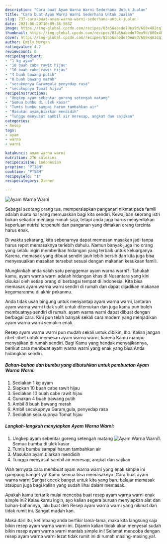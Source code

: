 ```yaml
---
description: "Cara buat Ayam Warna Warni Sederhana Untuk Jualan"
title: "Cara buat Ayam Warna Warni Sederhana Untuk Jualan"
slug: 737-cara-buat-ayam-warna-warni-sederhana-untuk-jualan
date: 2021-06-29T10:09:36.503Z
image: https://img-global.cpcdn.com/recipes/83a56abede70ea9d/680x482cq70/ayam-warna-warni-foto-resep-utama.jpg
thumbnail: https://img-global.cpcdn.com/recipes/83a56abede70ea9d/680x482cq70/ayam-warna-warni-foto-resep-utama.jpg
cover: https://img-global.cpcdn.com/recipes/83a56abede70ea9d/680x482cq70/ayam-warna-warni-foto-resep-utama.jpg
author: Emily Morgan
ratingvalue: 4.7
reviewcount: 6
recipeingredient:
- "1 kg ayam"
- "10 buah cabe rawit hijau"
- "10 buah cabe rawit hijau"
- "4 buah bawang putih"
- "8 buah bawang merah"
- "secukupnya Garamgula penyedap rasa"
- "secukupnya Tomat hijau"
recipeinstructions:
- "Ungkep ayam sebentar goreng setengah matang"
- "Semua bumbu di ulek kasar"
- "Tumis bumbu sampai harum tambahkan air"
- "Masukan ayam,biarkan mendidih"
- "Tunggu menyusut sambil air meresap, angkat dan sajikan"
categories:
- Resep
tags:
- ayam
- warna
- warni

katakunci: ayam warna warni 
nutrition: 276 calories
recipecuisine: Indonesian
preptime: "PT18M"
cooktime: "PT58M"
recipeyield: "1"
recipecategory: Dinner

---
```



![Ayam Warna Warni](https://img-global.cpcdn.com/recipes/83a56abede70ea9d/680x482cq70/ayam-warna-warni-foto-resep-utama.jpg)

Sebagai seorang orang tua, mempersiapkan panganan nikmat pada famili adalah suatu hal yang memuaskan bagi kita sendiri. Kewajiban seorang istri bukan sekadar menjaga rumah saja, tetapi anda juga harus menyediakan keperluan nutrisi terpenuhi dan panganan yang dimakan orang tercinta harus enak.

Di waktu  sekarang, kita sebenarnya dapat memesan masakan jadi tanpa harus repot memasaknya terlebih dahulu. Namun banyak juga lho orang yang selalu ingin memberikan hidangan yang terbaik untuk keluarganya. Karena, memasak yang dibuat sendiri jauh lebih bersih dan kita juga bisa menyesuaikan masakan tersebut sesuai dengan makanan kesukaan famili. 



Mungkinkah anda salah satu penggemar ayam warna warni?. Tahukah kamu, ayam warna warni adalah hidangan khas di Nusantara yang kini disukai oleh setiap orang di berbagai tempat di Indonesia. Kita bisa memasak ayam warna warni sendiri di rumah dan dapat dijadikan makanan kegemaranmu di akhir pekanmu.

Anda tidak usah bingung untuk menyantap ayam warna warni, lantaran ayam warna warni tidak sulit untuk ditemukan dan juga kamu pun boleh membuatnya sendiri di rumah. ayam warna warni dapat dibuat dengan berbagai cara. Kini pun telah banyak sekali cara modern yang menjadikan ayam warna warni semakin enak.

Resep ayam warna warni pun mudah sekali untuk dibikin, lho. Kalian jangan ribet-ribet untuk memesan ayam warna warni, karena Kamu mampu menyajikan di rumah sendiri. Bagi Kamu yang hendak menyajikannya, berikut cara membuat ayam warna warni yang enak yang bisa Anda hidangkan sendiri.

<!--inarticleads1-->

##### Bahan-bahan dan bumbu yang dibutuhkan untuk pembuatan Ayam Warna Warni:

1. Sediakan 1 kg ayam
1. Siapkan 10 buah cabe rawit hijau
1. Sediakan 10 buah cabe rawit hijau
1. Gunakan 4 buah bawang putih
1. Ambil 8 buah bawang merah
1. Ambil secukupnya Garam,gula, penyedap rasa
1. Sediakan secukupnya Tomat hijau




<!--inarticleads2-->

##### Langkah-langkah menyiapkan Ayam Warna Warni:

1. Ungkep ayam sebentar goreng setengah matang
<img src="https://img-global.cpcdn.com/steps/3a3678e695c28ae4/160x128cq70/ayam-warna-warni-langkah-memasak-1-foto.jpg" alt="Ayam Warna Warni">1. Semua bumbu di ulek kasar
1. Tumis bumbu sampai harum tambahkan air
1. Masukan ayam,biarkan mendidih
1. Tunggu menyusut sambil air meresap, angkat dan sajikan




Wah ternyata cara membuat ayam warna warni yang enak simple ini gampang banget ya! Kamu semua bisa memasaknya. Cara buat ayam warna warni Sangat cocok banget untuk kita yang baru belajar memasak ataupun juga bagi kalian yang sudah lihai dalam memasak.

Apakah kamu tertarik mulai mencoba buat resep ayam warna warni enak simple ini? Kalau kamu ingin, ayo kalian segera buruan menyiapkan alat dan bahan-bahannya, lalu buat deh Resep ayam warna warni yang nikmat dan tidak rumit ini. Sangat mudah kan. 

Maka dari itu, ketimbang anda berfikir lama-lama, maka kita langsung saja bikin resep ayam warna warni ini. Dijamin kalian tiidak akan menyesal sudah bikin resep ayam warna warni mantab simple ini! Selamat mencoba dengan resep ayam warna warni lezat tidak rumit ini di rumah masing-masing,ya!.

